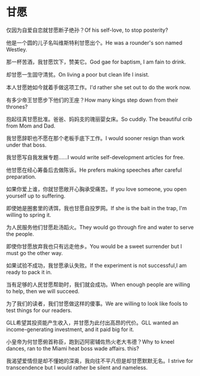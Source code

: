 # 甘愿

<p><span class="chinese">仅因为自爱自恋就甘愿断子绝孙？</span><span class="english">Of his self-love, to stop posterity?</span></p>

<p><span class="chinese">他是一个圆的儿子名叫维斯特利甘愿出个。</span><span class="english">He was a rounder's son named Westley.</span></p>

<p><span class="chinese">那一杯苦酒，我甘愿饮下，赞美它。</span><span class="english">God gae for baptism, I am fain to drink.</span></p>

<p><span class="chinese">却甘愿一生固守清贫。</span><span class="english">On living a poor but clean life I insist.</span></p>

<p><span class="chinese">本人甘愿她如今就着手做这项工作。</span><span class="english">I'd rather she set out to do the work now.</span></p>

<p><span class="chinese">有多少帝王甘愿步下他们的王座？</span><span class="english">How many kings step down from their thrones?</span></p>

<p><span class="chinese">抱起往真甘愿批准。爸爸、妈妈支的瑰丽婴女床。</span><span class="english">So cuddly. The beautiful crib from Mom and Dad.</span></p>

<p><span class="chinese">我甘愿辞职也不愿在那个老板手底下工作。</span><span class="english">I would sooner resign than work under that boss.</span></p>

<p><span class="chinese">我甘愿写自我发展专题……</span><span class="english">I would write self-development articles for free.</span></p>

<p><span class="chinese">他甘愿在经心筹备后去做陈诉。</span><span class="english">He prefers making speeches after careful preparation.</span></p>

<p><span class="chinese">如果你爱上谁，你就甘愿敞开心胸承受痛苦。</span><span class="english">If you love someone, you open yourself up to suffering.</span></p>

<p><span class="chinese">即使她是圈套里的诱饵，我也甘愿自投罗网。</span><span class="english">If she is the bait in the trap, I'm willing to spring it.</span></p>

<p><span class="chinese">为人民服务他们甘愿赴汤蹈火。</span><span class="english">They would go through fire and water to serve the people.</span></p>

<p><span class="chinese">即使你甘愿放弃我也只有远走他乡。</span><span class="english">You would be a sweet surrender but I must go the other way.</span></p>

<p><span class="chinese">如果试验不成功，我甘愿承认失败。</span><span class="english">If the experiment is not successful,I am ready to pack it in.</span></p>

<p><span class="chinese">当有足够的人民甘愿帮助时，我们就会成功。</span><span class="english">When enough people are willing to help, then we will succeed.</span></p>

<p><span class="chinese">为了我们的读者，我们甘愿做这样的傻事。</span><span class="english">We are willing to look like fools to test things for our readers.</span></p>

<p><span class="chinese">GLL希望其投资能产生收入，并甘愿为此付出高昂的代价。</span><span class="english">GLL wanted an income-generating investment, and it paid big for it.</span></p>

<p><span class="chinese">小皇帝为何甘愿俯首称臣，跑到迈阿密辅佐热火老大韦德？</span><span class="english">Why to kneel dances, ran to the Miami heat boss wade affairs. this?</span></p>

<p><span class="chinese">我渴望爱情但是却不懂她的深奥，我向往不平凡但是却甘愿默默无名。</span><span class="english">I strive for transcendence but I would rather be silent and nameless.</span></p>

